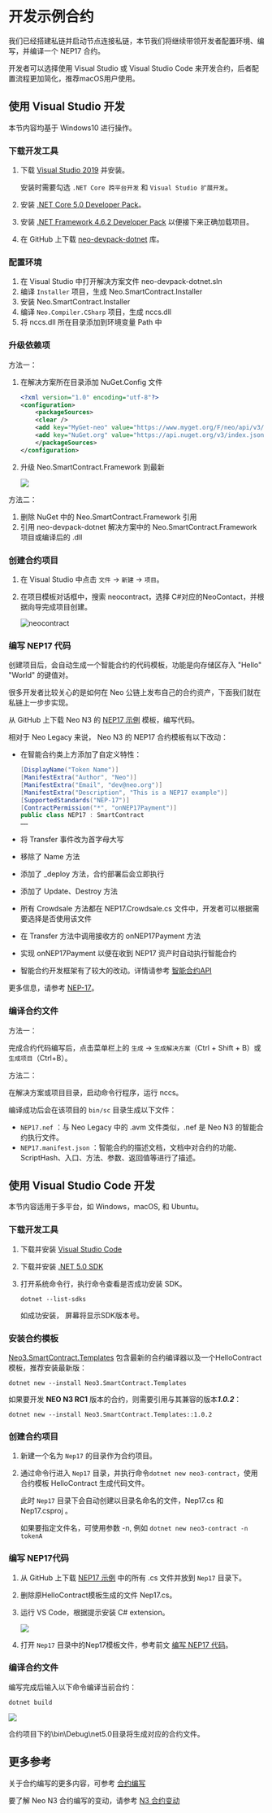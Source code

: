 # 开发示例合约

我们已经搭建私链并启动节点连接私链，本节我们将继续带领开发者配置环境、编写，并编译一个 NEP17 合约。

开发者可以选择使用 Visual Studio 或 Visual Studio Code 来开发合约，后者配置流程更加简化，推荐macOS用户使用。

## 使用 Visual Studio 开发

本节内容均基于 Windows10 进行操作。

### 下载开发工具

1. 下载 [Visual Studio 2019](https://www.visualstudio.com/products/visual-studio-community-vs) 并安装。

   安装时需要勾选 `.NET Core 跨平台开发` 和 `Visual Studio 扩展开发`。

2. 安装 [.NET Core 5.0 Developer Pack](https://dotnet.microsoft.com/download/dotnet/thank-you/sdk-5.0.202-windows-x64-installer)。

3. 安装 [.NET Framework 4.6.2 Developer Pack](https://dotnet.microsoft.com/download/dotnet-framework/thank-you/net462-developer-pack-offline-installer) 以便接下来正确加载项目。

4. 在 GitHub 上下载 [neo-devpack-dotnet](https://github.com/neo-project/neo-devpack-dotnet) 库。

### 配置环境

1. 在 Visual Studio 中打开解决方案文件 neo-devpack-dotnet.sln
2. 编译 `Installer` 项目，生成 Neo.SmartContract.Installer
3. 安装 Neo.SmartContract.Installer
4. 编译 `Neo.Compiler.CSharp` 项目，生成 nccs.dll
5. 将 nccs.dll 所在目录添加到环境变量 Path 中

### 升级依赖项

方法一：

1. 在解决方案所在目录添加 NuGet.Config 文件

   ```xml
   <?xml version="1.0" encoding="utf-8"?>
   <configuration>
       <packageSources>
       <clear />
       <add key="MyGet-neo" value="https://www.myget.org/F/neo/api/v3/index.json" />
       <add key="NuGet.org" value="https://api.nuget.org/v3/index.json" />
       </packageSources>
   </configuration>
   ```

2. 升级 Neo.SmartContract.Framework 到最新

   ![](assets/nuget.png)

方法二：

1. 删除 NuGet 中的 Neo.SmartContract.Framework 引用
2. 引用 neo-devpack-dotnet 解决方案中的 Neo.SmartContract.Framework 项目或编译后的 .dll

### 创建合约项目

1. 在 Visual Studio 中点击 `文件` -> `新建` -> `项目`。

2. 在项目模板对话框中，搜索 neocontract，选择 C#对应的NeoContact，并根据向导完成项目创建。

   ![neocontract](assets/neocontract.png)

### 编写 NEP17 代码

创建项目后，会自动生成一个智能合约的代码模板，功能是向存储区存入 "Hello" "World" 的键值对。

很多开发者比较关心的是如何在 Neo 公链上发布自己的合约资产，下面我们就在私链上一步步实现。

从 GitHub 上下载 Neo N3 的 [NEP17 示例](https://github.com/neo-project/examples/tree/master/csharp/NEP17) 模板，编写代码。

相对于 Neo Legacy 来说， Neo N3 的 NEP17 合约模板有以下改动：

- 在智能合约类上方添加了自定义特性：

  ```c#
  [DisplayName("Token Name")]
  [ManifestExtra("Author", "Neo")]
  [ManifestExtra("Email", "dev@neo.org")]
  [ManifestExtra("Description", "This is a NEP17 example")]
  [SupportedStandards("NEP-17")]
  [ContractPermission("*", "onNEP17Payment")]
  public class NEP17 : SmartContract
  ……
  ```

- 将 Transfer 事件改为首字母大写

- 移除了 Name 方法

- 添加了 _deploy 方法，合约部署后会立即执行

- 添加了 Update、Destroy 方法

- 所有 Crowdsale 方法都在 NEP17.Crowdsale.cs 文件中，开发者可以根据需要选择是否使用该文件

- 在 Transfer 方法中调用接收方的 onNEP17Payment 方法

- 实现 onNEP17Payment 以便在收到 NEP17 资产时自动执行智能合约

- 智能合约开发框架有了较大的改动。详情请参考 [智能合约API](../reference/scapi/api.md)

更多信息，请参考 [NEP-17](../develop/write/nep17.md)。

### 编译合约文件

方法一：

完成合约代码编写后，点击菜单栏上的 `生成` -> `生成解决方案`（Ctrl + Shift + B）或 `生成项目`（Ctrl+B）。

方法二：

在解决方案或项目目录，启动命令行程序，运行 nccs。

编译成功后会在该项目的 `bin/sc` 目录生成以下文件：

- `NEP17.nef` ：与 Neo Legacy 中的 .avm 文件类似，.nef 是 Neo N3 的智能合约执行文件。
- `NEP17.manifest.json` ：智能合约的描述文档，文档中对合约的功能、ScriptHash、入口、方法、参数、返回值等进行了描述。

## 使用 Visual Studio Code 开发

本节内容适用于多平台，如 Windows，macOS, 和 Ubuntu。

### 下载开发工具

1. 下载并安装 [Visual Studio Code](https://code.visualstudio.com/Download)

2. 下载并安装 [.NET 5.0 SDK](https://dotnet.microsoft.com/download)

3. 打开系统命令行，执行命令查看是否成功安装 SDK。

   ```
   dotnet --list-sdks
   ```

   如成功安装， 屏幕将显示SDK版本号。

### 安装合约模板

[Neo3.SmartContract.Templates](https://www.nuget.org/packages/Neo3.SmartContract.Templates/) 包含最新的合约编译器以及一个HelloContract模板，推荐安装最新版：

```
dotnet new --install Neo3.SmartContract.Templates
```

如果要开发 **NEO N3 RC1** 版本的合约，则需要引用与其兼容的版本***1.0.2***：

```
dotnet new --install Neo3.SmartContract.Templates::1.0.2
```

### 创建合约项目

1. 新建一个名为 `Nep17` 的目录作为合约项目。

2. 通过命令行进入 `Nep17` 目录，并执行命令`dotnet new neo3-contract`，使用合约模板 HelloContract 生成代码文件。

   此时 `Nep17` 目录下会自动创建以目录名命名的文件，Nep17.cs 和 Nep17.csproj 。
   
   如果要指定文件名，可使用参数 -n, 例如 `dotnet new neo3-contract -n tokenA`

### 编写 NEP17代码

1. 从 GitHub 上下载 [NEP17 示例](https://github.com/neo-project/examples/tree/master/csharp/NEP17) 中的所有 .cs 文件并放到  `Nep17` 目录下。

2. 删除原HelloContract模板生成的文件 Nep17.cs。

3. 运行 VS Code，根据提示安装 C# extension。

   ![](C:\neo-project\docs\docs\zh-cn\gettingstarted\assets\extension.png)

4. 打开 `Nep17` 目录中的Nep17模板文件，参考前文 [编写 NEP17 代码](#编写-nep17-代码)。

### 编译合约文件

编写完成后输入以下命令编译当前合约：

```
dotnet build
```

![](C:\neo-project\docs\docs\zh-cn\gettingstarted\assets\build.png)

合约项目下的\bin\Debug\net5.0目录将生成对应的合约文件。

## 更多参考

关于合约编写的更多内容，可参考 [合约编写](../develop/write/basics.md)

要了解 Neo N3 合约编写的变动，请参考 [N3 合约变动](../develop/write/difference.md)

